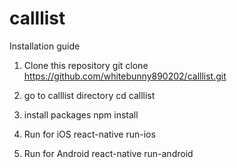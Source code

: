 # calllist

Installation guide

1. Clone this repository
git clone https://github.com/whitebunny890202/calllist.git

2. go to calllist directory
cd calllist

3. install packages
npm install

4. Run for iOS
react-native run-ios

5. Run for Android
react-native run-android
